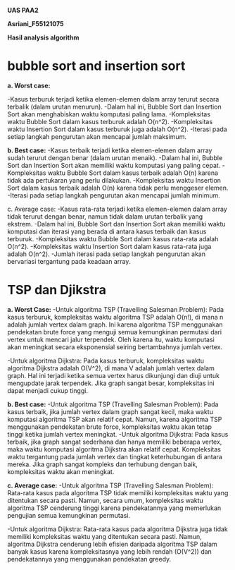 **UAS PAA2**

**Asriani_F55121075**

**Hasil analysis algorithm**

# **bubble sort and insertion sort**

**a. Worst case:**

-Kasus terburuk terjadi ketika elemen-elemen dalam array terurut secara terbalik (dalam urutan menurun).
-Dalam hal ini, Bubble Sort dan Insertion Sort akan menghabiskan waktu komputasi paling lama.
-Kompleksitas waktu Bubble Sort dalam kasus terburuk adalah O(n^2).
-Kompleksitas waktu Insertion Sort dalam kasus terburuk juga adalah O(n^2).
-Iterasi pada setiap langkah pengurutan akan mencapai jumlah maksimum.

**b. Best case:**
-Kasus terbaik terjadi ketika elemen-elemen dalam array sudah terurut dengan benar (dalam urutan menaik).
-Dalam hal ini, Bubble Sort dan Insertion Sort akan memiliki waktu komputasi yang paling cepat.
-Kompleksitas waktu Bubble Sort dalam kasus terbaik adalah O(n) karena tidak ada pertukaran yang perlu dilakukan.
-Kompleksitas waktu Insertion Sort dalam kasus terbaik adalah O(n) karena tidak perlu menggeser elemen.
-Iterasi pada setiap langkah pengurutan akan mencapai jumlah minimum.

c. Average case:
-Kasus rata-rata terjadi ketika elemen-elemen dalam array tidak terurut dengan benar, namun tidak dalam urutan terbalik yang ekstrem.
-Dalam hal ini, Bubble Sort dan Insertion Sort akan memiliki waktu komputasi dan iterasi yang berada di antara kasus terbaik dan kasus terburuk.
-Kompleksitas waktu Bubble Sort dalam kasus rata-rata adalah O(n^2).
-Kompleksitas waktu Insertion Sort dalam kasus rata-rata juga adalah O(n^2).
-Jumlah iterasi pada setiap langkah pengurutan akan bervariasi tergantung pada keadaan array.

# **TSP dan Djikstra**

**a. Worst Case:**
-Untuk algoritma TSP (Travelling Salesman Problem): Pada kasus terburuk, kompleksitas waktu algoritma TSP adalah O(n!), di mana n adalah jumlah vertex dalam graph. Ini karena algoritma TSP menggunakan pendekatan brute force yang menguji semua kemungkinan permutasi dari vertex untuk mencari jalur terpendek. Oleh karena itu, waktu komputasi akan meningkat secara eksponensial seiring bertambahnya jumlah vertex.

-Untuk algoritma Dijkstra: Pada kasus terburuk, kompleksitas waktu algoritma Dijkstra adalah O(V^2), di mana V adalah jumlah vertex dalam graph. Hal ini terjadi ketika semua vertex harus dikunjungi dan diuji untuk mengupdate jarak terpendek. Jika graph sangat besar, kompleksitas ini dapat menjadi cukup tinggi.

**b. Best case:**
-Untuk algoritma TSP (Travelling Salesman Problem): Pada kasus terbaik, jika jumlah vertex dalam graph sangat kecil, maka waktu komputasi algoritma TSP akan relatif cepat. Namun, karena algoritma TSP menggunakan pendekatan brute force, kompleksitas waktu akan tetap tinggi ketika jumlah vertex meningkat.
-Untuk algoritma Dijkstra: Pada kasus terbaik, jika graph sangat sederhana dan hanya memiliki beberapa vertex, maka waktu komputasi algoritma Dijkstra akan relatif cepat. Kompleksitas waktu tergantung pada jumlah vertex dan tingkat keterhubungan di antara mereka. Jika graph sangat kompleks dan terhubung dengan baik, kompleksitas waktu akan meningkat.

**c. Average case:**
-Untuk algoritma TSP (Travelling Salesman Problem): Rata-rata kasus pada algoritma TSP tidak memiliki kompleksitas waktu yang ditentukan secara pasti. Namun, secara umum, kompleksitas waktu algoritma TSP cenderung tinggi karena pendekatannya yang memerlukan pengujian semua kemungkinan permutasi.

-Untuk algoritma Dijkstra: Rata-rata kasus pada algoritma Dijkstra juga tidak memiliki kompleksitas waktu yang ditentukan secara pasti. Namun, algoritma Dijkstra cenderung lebih efisien daripada algoritma TSP dalam banyak kasus karena kompleksitasnya yang lebih rendah (O(V^2)) dan pendekatannya yang menggunakan pendekatan greedy.
